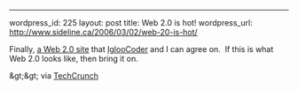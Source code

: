 --- 
wordpress_id: 225
layout: post
title: Web 2.0 is hot!
wordpress_url: http://www.sideline.ca/2006/03/02/web-20-is-hot/

<p>Finally, <a href="http://www.solomodels.com/">a Web 2.0 site</a> that <a href="http://igloocoder.com/archive/2006/01/06/149.aspx">IglooCoder</a> and I can agree on.  If this is what Web 2.0 looks like, then bring it on.</p>
<p>&amp;gt;&amp;gt; via <a href="http://www.techcrunch.com/2006/02/28/solomodels-ajax-perfection/">TechCrunch</a></p>
